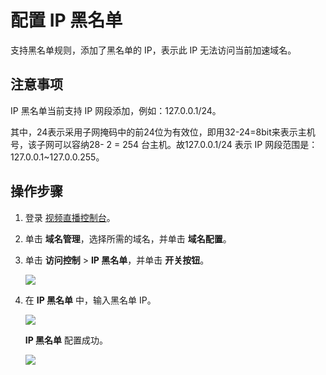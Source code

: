 # 配置 IP 黑名单

支持黑名单规则，添加了黑名单的 IP，表示此 IP 无法访问当前加速域名。

## 注意事项

IP 黑名单当前支持 IP 网段添加，例如：127.0.0.1/24。

其中，24表示采用子网掩码中的前24位为有效位，即用32-24=8bit来表示主机号，该子网可以容纳28- 2 = 254 台主机。故127.0.0.1/24 表示 IP 网段范围是：127.0.0.1~127.0.0.255。

## 操作步骤

1.  登录 [视频直播控制台](https://home.console.aliyun.com/new#/)。
2.  单击 **域名管理**，选择所需的域名，并单击 **域名配置**。
3.  单击 **访问控制** \> **IP 黑名单**，并单击 **开关按钮**。

    ![](https://static-aliyun-doc.oss-cn-hangzhou.aliyuncs.com/assets/img/zh-CN/6453979951/p21675.png)

4.  在 **IP 黑名单** 中，输入黑名单 IP。

    ![](https://static-aliyun-doc.oss-cn-hangzhou.aliyuncs.com/assets/img/zh-CN/6453979951/p21676.png)

    **IP 黑名单** 配置成功。

    ![](https://static-aliyun-doc.oss-cn-hangzhou.aliyuncs.com/assets/img/zh-CN/6453979951/p21677.png)


